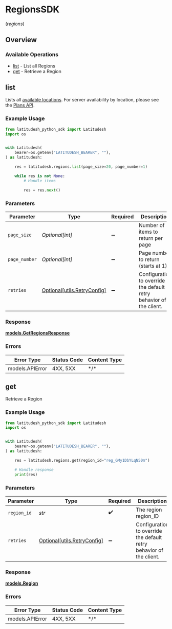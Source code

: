# RegionsSDK
(*regions*)

## Overview

### Available Operations

* [list](#list) - List all Regions
* [get](#get) - Retrieve a Region

## list

Lists all [available locations](https://latitude.sh/locations). For server availability by location, please see the [Plans API](/reference/get-plans).



### Example Usage

```python
from latitudesh_python_sdk import Latitudesh
import os


with Latitudesh(
    bearer=os.getenv("LATITUDESH_BEARER", ""),
) as latitudesh:

    res = latitudesh.regions.list(page_size=20, page_number=1)

    while res is not None:
        # Handle items

        res = res.next()

```

### Parameters

| Parameter                                                           | Type                                                                | Required                                                            | Description                                                         |
| ------------------------------------------------------------------- | ------------------------------------------------------------------- | ------------------------------------------------------------------- | ------------------------------------------------------------------- |
| `page_size`                                                         | *Optional[int]*                                                     | :heavy_minus_sign:                                                  | Number of items to return per page                                  |
| `page_number`                                                       | *Optional[int]*                                                     | :heavy_minus_sign:                                                  | Page number to return (starts at 1)                                 |
| `retries`                                                           | [Optional[utils.RetryConfig]](../../models/utils/retryconfig.md)    | :heavy_minus_sign:                                                  | Configuration to override the default retry behavior of the client. |

### Response

**[models.GetRegionsResponse](../../models/getregionsresponse.md)**

### Errors

| Error Type      | Status Code     | Content Type    |
| --------------- | --------------- | --------------- |
| models.APIError | 4XX, 5XX        | \*/\*           |

## get

Retrieve a Region

### Example Usage

```python
from latitudesh_python_sdk import Latitudesh
import os


with Latitudesh(
    bearer=os.getenv("LATITUDESH_BEARER", ""),
) as latitudesh:

    res = latitudesh.regions.get(region_id="reg_GMy1DbYLqN50m")

    # Handle response
    print(res)

```

### Parameters

| Parameter                                                           | Type                                                                | Required                                                            | Description                                                         |
| ------------------------------------------------------------------- | ------------------------------------------------------------------- | ------------------------------------------------------------------- | ------------------------------------------------------------------- |
| `region_id`                                                         | *str*                                                               | :heavy_check_mark:                                                  | The region region_ID                                                |
| `retries`                                                           | [Optional[utils.RetryConfig]](../../models/utils/retryconfig.md)    | :heavy_minus_sign:                                                  | Configuration to override the default retry behavior of the client. |

### Response

**[models.Region](../../models/region.md)**

### Errors

| Error Type      | Status Code     | Content Type    |
| --------------- | --------------- | --------------- |
| models.APIError | 4XX, 5XX        | \*/\*           |